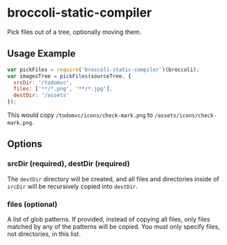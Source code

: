 # broccoli-static-compiler

Pick files out of a tree, optionally moving them.

## Usage Example

```js
var pickFiles = require('broccoli-static-compiler')(broccoli);
var imagesTree = pickFiles(sourceTree, {
  srcDir: '/todomvc',
  files: ['**/*.png', '**/*.jpg'],
  destDir: '/assets'
});
```

This would copy `/todomvc/icons/check-mark.png` to
`/assets/icons/check-mark.png`.

## Options

### srcDir (required), destDir (required)

The `destDir` directory will be created, and all files and directories inside
of `srcDir` will be recursively copied into `destDir`.

### files (optional)

A list of glob patterns. If provided, instead of copying all files, only files
matched by any of the patterns will be copied. You must only specify files,
not directories, in this list.
